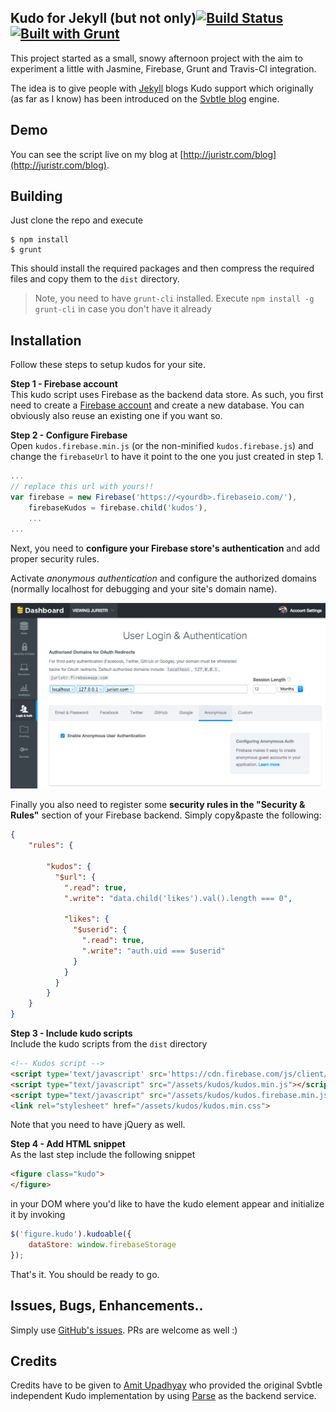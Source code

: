 Kudo for Jekyll (but not only)[![Build Status](https://travis-ci.org/juristr/kudos-jekyll.png?branch=master)](https://travis-ci.org/juristr/kudos-jekyll) [![Built with Grunt](https://cdn.gruntjs.com/builtwith.png)](http://gruntjs.com/)
---

This project started as a small, snowy afternoon project with the aim to experiment a little with Jasmine, Firebase, Grunt and Travis-CI integration.

The idea is to give people with [Jekyll](http://jekyllrb.com) blogs Kudo support which originally (as far as I know) has been introduced on the [Svbtle blog](https://svbtle.com/) engine.

## Demo

You can see the script live on my blog at [http://juristr.com/blog](http://juristr.com/blog).

## Building

Just clone the repo and execute

```
$ npm install
$ grunt
```

This should install the required packages and then compress the required files and copy them to the `dist` directory.

> Note, you need to have `grunt-cli` installed. Execute `npm install -g grunt-cli` in case you don't have it already

## Installation

Follow these steps to setup kudos for your site.

**Step 1 - Firebase account**  
This kudo script uses Firebase as the backend data store. As such, you first need to create a [Firebase account](https://www.firebase.com/) and create a new database. You can obviously also reuse an existing one if you want so.

**Step 2 - Configure Firebase**  
Open `kudos.firebase.min.js` (or the non-minified `kudos.firebase.js`) and change the `firebaseUrl` to have it point to the one you just created in step 1.

```javascript
...
// replace this url with yours!!
var firebase = new Firebase('https://<yourdb>.firebaseio.com/'),
    firebaseKudos = firebase.child('kudos'),
    ...
...
```

Next, you need to **configure your Firebase store's authentication** and add proper security rules.

Activate _anonymous authentication_ and configure the authorized domains (normally localhost for debugging and your site's domain name).

![](./firebase_authenticationsettings.png)

Finally you also need to register some **security rules in the "Security & Rules"** section of your Firebase backend. Simply copy&paste the following:

```json
{
    "rules": {
        
        "kudos": {
          "$url": {
            ".read": true,
            ".write": "data.child('likes').val().length === 0",
            
            "likes": {
              "$userid": {
                ".read": true,
                ".write": "auth.uid === $userid"
              }
            }
          }
        }
    }
}
```

**Step 3 - Include kudo scripts**  
Include the kudo scripts from the `dist` directory

```html
<!-- Kudos script -->
<script type='text/javascript' src='https://cdn.firebase.com/js/client/1.1.2/firebase.js'></script>
<script type="text/javascript" src="/assets/kudos/kudos.min.js"></script>
<script type="text/javascript" src="/assets/kudos/kudos.firebase.min.js"></script>
<link rel="stylesheet" href="/assets/kudos/kudos.min.css">
```

Note that you need to have jQuery as well.

**Step 4 - Add HTML snippet**  
As the last step include the following snippet

```html
<figure class="kudo">
</figure>
```

in your DOM where you'd like to have the kudo element appear and initialize it by invoking

```javascript
$('figure.kudo').kudoable({
    dataStore: window.firebaseStorage
});
```

That's it. You should be ready to go.

## Issues, Bugs, Enhancements..

Simply use [GitHub's issues](https://github.com/juristr/kudos-jekyll/issues). PRs are welcome as well :)

## Credits

Credits have to be given to [Amit Upadhyay](http://amitu.com/2013/04/kudos-using-parse-for-jekyll/) who provided the original Svbtle independent Kudo implementation by using [Parse](https://parse.com/) as the backend service.
